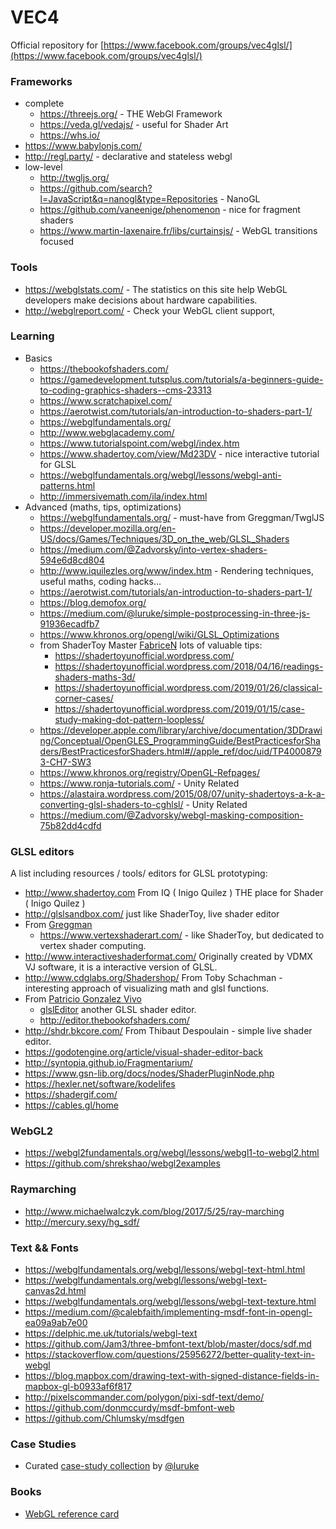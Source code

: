 VEC4
========

Official repository for [https://www.facebook.com/groups/vec4glsl/](https://www.facebook.com/groups/vec4glsl/)

### Frameworks

- complete
  * https://threejs.org/ - THE WebGl Framework
  - https://veda.gl/vedajs/ - useful for Shader Art
  - https://whs.io/
- https://www.babylonjs.com/
- http://regl.party/ - declarative and stateless webgl
- low-level
  * http://twgljs.org/
  * https://github.com/search?l=JavaScript&q=nanogl&type=Repositories - NanoGL
  * https://github.com/vaneenige/phenomenon - nice for fragment shaders
  * https://www.martin-laxenaire.fr/libs/curtainsjs/ - WebGL transitions focused

### Tools

* https://webglstats.com/ - The statistics on this site help WebGL developers make decisions about hardware capabilities.
* http://webglreport.com/ - Check your WebGL client support,

### Learning

- Basics
  * https://thebookofshaders.com/
  * https://gamedevelopment.tutsplus.com/tutorials/a-beginners-guide-to-coding-graphics-shaders--cms-23313
  * https://www.scratchapixel.com/
  * https://aerotwist.com/tutorials/an-introduction-to-shaders-part-1/
  * https://webglfundamentals.org/
  * http://www.webglacademy.com/
  * https://www.tutorialspoint.com/webgl/index.htm
  * https://www.shadertoy.com/view/Md23DV - nice interactive tutorial for GLSL
  * https://webglfundamentals.org/webgl/lessons/webgl-anti-patterns.html
  * http://immersivemath.com/ila/index.html
- Advanced (maths, tips, optimizations)
  * https://webglfundamentals.org/ - must-have from Greggman/TwglJS
  * https://developer.mozilla.org/en-US/docs/Games/Techniques/3D_on_the_web/GLSL_Shaders
  * https://medium.com/@Zadvorsky/into-vertex-shaders-594e6d8cd804
  * http://www.iquilezles.org/www/index.htm - Rendering techniques, useful maths, coding hacks…
  * https://aerotwist.com/tutorials/an-introduction-to-shaders-part-1/
  * https://blog.demofox.org/
  * https://medium.com/@luruke/simple-postprocessing-in-three-js-91936ecadfb7
  * https://www.khronos.org/opengl/wiki/GLSL_Optimizations
  * from ShaderToy Master [FabriceN](https://www.shadertoy.com/user/FabriceNeyret2) lots of valuable tips:
    - https://shadertoyunofficial.wordpress.com/
    - https://shadertoyunofficial.wordpress.com/2018/04/16/readings-shaders-maths-3d/
    - https://shadertoyunofficial.wordpress.com/2019/01/26/classical-corner-cases/
    - https://shadertoyunofficial.wordpress.com/2019/01/15/case-study-making-dot-pattern-loopless/
  * https://developer.apple.com/library/archive/documentation/3DDrawing/Conceptual/OpenGLES_ProgrammingGuide/BestPracticesforShaders/BestPracticesforShaders.html#//apple_ref/doc/uid/TP40008793-CH7-SW3
  * https://www.khronos.org/registry/OpenGL-Refpages/
  * https://www.ronja-tutorials.com/ - Unity Related
  * https://alastaira.wordpress.com/2015/08/07/unity-shadertoys-a-k-a-converting-glsl-shaders-to-cghlsl/  - Unity Related
  * https://medium.com/@Zadvorsky/webgl-masking-composition-75b82dd4cdfd

### GLSL editors

A list including resources / tools/ editors for GLSL prototyping:

* http://www.shadertoy.com From IQ ( Inigo Quilez ) THE place for Shader ( Inigo Quilez )
* http://glslsandbox.com/  just like ShaderToy, live shader editor
* From [Greggman](https://github.com/greggman)
  - https://www.vertexshaderart.com/ - like ShaderToy, but dedicated to vertex shader computing.
* http://www.interactiveshaderformat.com/ Originally created by VDMX VJ software, it is a interactive version of GLSL.
* http://www.cdglabs.org/Shadershop/  From Toby Schachman - interesting approach of visualizing math and glsl functions.
* From [Patricio Gonzalez Vivo](https://github.com/patriciogonzalezvivo)
  - [glslEditor](https://github.com/patriciogonzalezvivo/glslEditor) another GLSL shader editor.
  - http://editor.thebookofshaders.com/
* http://shdr.bkcore.com/ From Thibaut Despoulain - simple live shader editor.
* https://godotengine.org/article/visual-shader-editor-back
* http://syntopia.github.io/Fragmentarium/
* https://www.gsn-lib.org/docs/nodes/ShaderPluginNode.php
* https://hexler.net/software/kodelifes
* https://shadergif.com/
* https://cables.gl/home

### WebGL2

* https://webgl2fundamentals.org/webgl/lessons/webgl1-to-webgl2.html
* https://github.com/shrekshao/webgl2examples

### Raymarching

* http://www.michaelwalczyk.com/blog/2017/5/25/ray-marching
* http://mercury.sexy/hg_sdf/

### Text && Fonts

* https://webglfundamentals.org/webgl/lessons/webgl-text-html.html
* https://webglfundamentals.org/webgl/lessons/webgl-text-canvas2d.html
* https://webglfundamentals.org/webgl/lessons/webgl-text-texture.html
* https://medium.com/@calebfaith/implementing-msdf-font-in-opengl-ea09a9ab7e00
* https://delphic.me.uk/tutorials/webgl-text
* https://github.com/Jam3/three-bmfont-text/blob/master/docs/sdf.md
* https://stackoverflow.com/questions/25956272/better-quality-text-in-webgl
* https://blog.mapbox.com/drawing-text-with-signed-distance-fields-in-mapbox-gl-b0933af6f817
* http://pixelscommander.com/polygon/pixi-sdf-text/demo/
* https://github.com/donmccurdy/msdf-bmfont-web
* https://github.com/Chlumsky/msdfgen

### Case Studies

* Curated [case-study collection](https://github.com/luruke/awesome-casestudy) by [@luruke](https://github.com/luruke)

### Books

* [WebGL reference card ](https://github.com/spleennooname/vec4-glsl-webgl-group/blob/master/books/webgl-reference-card-1_0.pdf)
